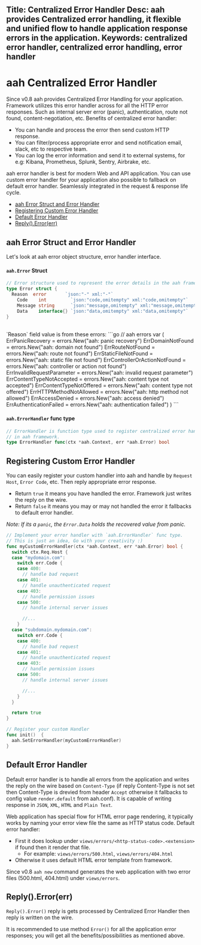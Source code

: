 Title: Centralized Error Handler
Desc: aah provides Centralized error handling, it flexible and unified flow to handle application response errors in the application.
Keywords: centralized error handler, centralized error handling, error handler
---
# aah Centralized Error Handler

<span class="badge lb-sm">Since v0.8</span> aah provides Centralized Error Handling for your application. Framework utilizes this error handler across for all the HTTP error responses. Such as internal server error (panic), authentication, route not found, content-negotiation, etc. Benefits of centralized error handler:

  * You can handle and process the error then send custom HTTP response.
  * You can filter/process appropriate error and send notification email, slack, etc to respective team.
  * You can log the error information and send it to external systems, for e.g: Kibana, Prometheus, Splunk, Sentry, Airbrake, etc.

aah error handler is best for modern Web and API application. You can use custom error handler for your application also possible to fallback on default error handler. Seamlessly integrated in the request & response life cycle.

  * [aah Error Struct and Error Handler](#aah-error-struct-and-error-handler)
  * [Registering Custom Error Handler](#registering-custom-error-handler)
  * [Default Error Handler](#default-error-handler)
  * [Reply().Error(err)](#reply-error-err)

## aah Error Struct and Error Handler

Let's look at aah error object structure, error handler interface.

#### `aah.Error` Struct
```go
// Error structure used to represent the error details in the aah framework.
type Error struct {
  Reason  error       `json:"-" xml:"-"`
	Code    int         `json:"code,omitempty" xml:"code,omitempty"`
	Message string      `json:"message,omitempty" xml:"message,omitempty"`
	Data    interface{} `json:"data,omitempty" xml:"data,omitempty"`
}
```
<br>
`Reason` field value is from these errors:
```go
// aah errors
var (
	ErrPanicRecovery              = errors.New("aah: panic recovery")
	ErrDomainNotFound             = errors.New("aah: domain not found")
	ErrRouteNotFound              = errors.New("aah: route not found")
	ErrStaticFileNotFound         = errors.New("aah: static file not found")
	ErrControllerOrActionNotFound = errors.New("aah: controller or action not found")
	ErrInvalidRequestParameter    = errors.New("aah: invalid request parameter")
	ErrContentTypeNotAccepted     = errors.New("aah: content type not accepted")
	ErrContentTypeNotOffered      = errors.New("aah: content type not offered")
	ErrHTTPMethodNotAllowed       = errors.New("aah: http method not allowed")
	ErrAccessDenied               = errors.New("aah: access denied")
	ErrAuthenticationFailed       = errors.New("aah: authentication failed")
)
```


#### `aah.ErrorHandler` func type
```go
// ErrorHandler is function type used to register centralized error handling
// in aah framework.
type ErrorHandler func(ctx *aah.Context, err *aah.Error) bool
```

## Registering Custom Error Handler

You can easily register your custom handler into aah and handle by `Request Host`, `Error Code`, etc. Then reply appropriate error response.

  * Return `true` it means you have handled the error. Framework just writes the reply on the wire.
  * Return `false` it means you may or may not handled the error it fallbacks to default error handler.

_Note: If its a `panic`, the `Error.Data` holds the recovered value from panic._

```go
// Implement your error handler with `aah.ErrorHandler` func type.
// This is just an idea, Go with your creativity :)
func myCustomErrorHandler(ctx *aah.Context, err *aah.Error) bool {
  switch ctx.Req.Host {
  case "mydomain.com":
    switch err.Code {
    case 400:
      // handle bad request
    case 401:
      // handle unauthenticated request
    case 403:
      // handle permission issues
    case 500:
      // handle internal server issues

      //...
    }
  case "subdomain.mydomain.com":
    switch err.Code {
    case 400:
      // handle bad request
    case 401:
      // handle unauthenticated request
    case 403:
      // handle permission issues
    case 500:
      // handle internal server issues

      //...
    }
  }

  return true
}

// Register your custom Handler
func init()  {
  aah.SetErrorHandler(myCustomErrorHandler)
}
```

## Default Error Handler

Default error handler is to handle all errors from the application and writes the reply on the wire based on `Content-Type` (if reply Content-Type is not set then Content-Type is drevied from header `Accept` otherwise it fallbacks to config value `render.default` from aah.conf). It is capable of writing response in `JSON`, `XML`, `HTML` and `Plain Text`.

Web application has special flow for HTML error page rendering, it typically works by naming your error view file the same as HTTP status code. Default error handler:

  * First it does lookup under `views/errors/<http-status-code>.<extension>` if found then it render that file.
      - For example: `views/errors/500.html`, `views/errors/404.html`
  * Otherwise it uses default HTML error template from framework.

<span class="badge lb-sm">Since v0.8</span> `aah new` command generates the web application with two error files (500.html, 404.html) under `views/errors`.

## Reply().Error(err)

`Reply().Error()` reply is gets processed by Centralized Error Handler then reply is written on the wire.

It is recommended to use method `Error()` for all the application error responses; you will get all the benefits/possibilities as mentioned above.
